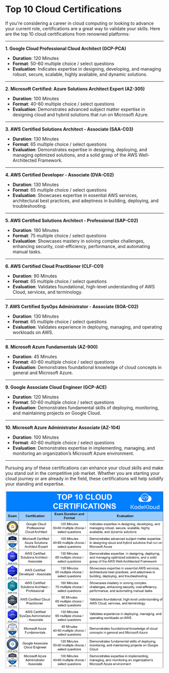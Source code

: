# Top 10 Cloud Certifications

If you're considering a career in cloud computing or looking to advance your current role, certifications are a great way to validate your skills. Here are the top 10 cloud certifications from renowned platforms:

----------

**1. Google Cloud Professional Cloud Architect (GCP-PCA)**

-   **Duration**: 120 Minutes
-   **Format**: 50-60 multiple choice / select questions
-   **Evaluation**: Indicates expertise in designing, developing, and managing robust, secure, scalable, highly available, and dynamic solutions.

----------

**2. Microsoft Certified: Azure Solutions Architect Expert (AZ-305)**

-   **Duration**: 100 Minutes
-   **Format**: 40-60 multiple choice / select questions
-   **Evaluation**: Demonstrates advanced subject matter expertise in designing cloud and hybrid solutions that run on Microsoft Azure.

----------

**3. AWS Certified Solutions Architect - Associate (SAA-C03)**

-   **Duration**: 130 Minutes
-   **Format**: 65 multiple choice / select questions
-   **Evaluation**: Demonstrates expertise in designing, deploying, and managing optimized solutions, and a solid grasp of the AWS Well-Architected Framework.

----------

**4. AWS Certified Developer - Associate (DVA-C02)**

-   **Duration**: 130 Minutes
-   **Format**: 65 multiple choice / select questions
-   **Evaluation**: Showcases expertise in essential AWS services, architectural best practices, and adeptness in building, deploying, and troubleshooting.

----------

**5. AWS Certified Solutions Architect - Professional (SAP-C02)**

-   **Duration**: 180 Minutes
-   **Format**: 75 multiple choice / select questions
-   **Evaluation**: Showcases mastery in solving complex challenges, enhancing security, cost-efficiency, performance, and automating manual tasks.

----------

**6. AWS Certified Cloud Practitioner (CLF-C01)**

-   **Duration**: 90 Minutes
-   **Format**: 65 multiple choice / select questions
-   **Evaluation**: Validates foundational, high-level understanding of AWS Cloud, services, and terminology.

----------

**7. AWS Certified SysOps Administrator - Associate (SOA-C02)**

-   **Duration**: 130 Minutes
-   **Format**: 65 multiple choice / select questions
-   **Evaluation**: Validates experience in deploying, managing, and operating workloads on AWS.

----------

**8. Microsoft Azure Fundamentals (AZ-900)**

-   **Duration**: 45 Minutes
-   **Format**: 40-60 multiple choice / select questions
-   **Evaluation**: Demonstrates foundational knowledge of cloud concepts in general and Microsoft Azure.

----------

**9. Google Associate Cloud Engineer (GCP-ACE)**

-   **Duration**: 120 Minutes
-   **Format**: 50-60 multiple choice / select questions
-   **Evaluation**: Demonstrates fundamental skills of deploying, monitoring, and maintaining projects on Google Cloud.

----------

**10. Microsoft Azure Administrator Associate (AZ-104)**

-   **Duration**: 100 Minutes
-   **Format**: 40-60 multiple choice / select questions
-   **Evaluation**: Demonstrates expertise in implementing, managing, and monitoring an organization’s Microsoft Azure environment.

----------

Pursuing any of these certifications can enhance your cloud skills and make you stand out in the competitive job market. Whether you are starting your cloud journey or are already in the field, these certifications will help solidify your standing and expertise.

<p></p>
<p>
  <img src="../images/cloud-certifications/cc1.png" style="width: 640px">
</p>